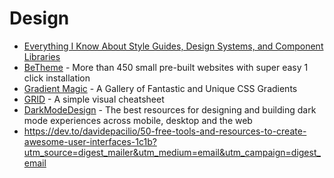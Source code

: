 # Design
* [Everything I Know About Style Guides, Design Systems, and Component Libraries](https://leerob.io/blog/style-guides-component-libraries-design-systems/)
* [BeTheme](https://themes.muffingroup.com/be/splash) - More than 450 small pre-built websites with super easy 1 click installation
* [Gradient Magic](https://www.gradientmagic.com/) - A Gallery of Fantastic and Unique CSS Gradients
* [GRID](http://grid.malven.co/) - A simple visual cheatsheet
* [DarkModeDesign](https://darkmodedesign.xyz/) - The best resources for designing and building dark mode experiences across mobile, desktop and the web
* https://dev.to/davidepacilio/50-free-tools-and-resources-to-create-awesome-user-interfaces-1c1b?utm_source=digest_mailer&utm_medium=email&utm_campaign=digest_email
